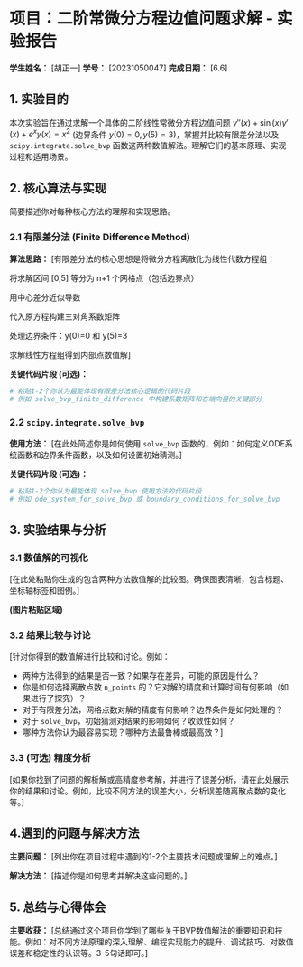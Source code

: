 # 项目：二阶常微分方程边值问题求解 - 实验报告

**学生姓名：** [胡正一]
**学号：** [20231050047]
**完成日期：** [6.6]

## 1. 实验目的

本次实验旨在通过求解一个具体的二阶线性常微分方程边值问题 $y''(x) + \sin(x) y'(x) + e^x y(x) = x^2$ (边界条件 $y(0)=0, y(5)=3$)，掌握并比较有限差分法以及 `scipy.integrate.solve_bvp` 函数这两种数值解法。理解它们的基本原理、实现过程和适用场景。

## 2. 核心算法与实现

简要描述你对每种核心方法的理解和实现思路。

### 2.1 有限差分法 (Finite Difference Method)

**算法思路：**
[有限差分法的核心思想是将微分方程离散化为线性代数方程组：

将求解区间 [0,5] 等分为 n+1 个网格点（包括边界点）

用中心差分近似导数

代入原方程构建三对角系数矩阵

处理边界条件：y(0)=0 和 y(5)=3

求解线性方程组得到内部点数值解]

**关键代码片段 (可选)：**
```python
# 粘贴1-2个你认为最能体现有限差分法核心逻辑的代码片段
# 例如 solve_bvp_finite_difference 中构建系数矩阵和右端向量的关键部分
```

### 2.2 `scipy.integrate.solve_bvp`

**使用方法：**
[在此处简述你是如何使用 `solve_bvp` 函数的，例如：如何定义ODE系统函数和边界条件函数，以及如何设置初始猜测。]

**关键代码片段 (可选)：**
```python
# 粘贴1-2个你认为最能体现 solve_bvp 使用方法的代码片段
# 例如 ode_system_for_solve_bvp 或 boundary_conditions_for_solve_bvp
```

## 3. 实验结果与分析

### 3.1 数值解的可视化

[在此处粘贴你生成的包含两种方法数值解的比较图。确保图表清晰，包含标题、坐标轴标签和图例。]

**(图片粘贴区域)**

### 3.2 结果比较与讨论

[针对你得到的数值解进行比较和讨论。例如：
- 两种方法得到的结果是否一致？如果存在差异，可能的原因是什么？
- 你是如何选择离散点数 `n_points` 的？它对解的精度和计算时间有何影响（如果进行了探究）？
- 对于有限差分法，网格点数对解的精度有何影响？边界条件是如何处理的？
- 对于 `solve_bvp`，初始猜测对结果的影响如何？收敛性如何？
- 哪种方法你认为最容易实现？哪种方法最鲁棒或最高效？]

### 3.3 (可选) 精度分析

[如果你找到了问题的解析解或高精度参考解，并进行了误差分析，请在此处展示你的结果和讨论。例如，比较不同方法的误差大小，分析误差随离散点数的变化等。]

## 4.遇到的问题与解决方法

**主要问题：**
[列出你在项目过程中遇到的1-2个主要技术问题或理解上的难点。]

**解决方法：**
[描述你是如何思考并解决这些问题的。]

## 5. 总结与心得体会

**主要收获：**
[总结通过这个项目你学到了哪些关于BVP数值解法的重要知识和技能。例如：对不同方法原理的深入理解、编程实现能力的提升、调试技巧、对数值误差和稳定性的认识等。3-5句话即可。]

